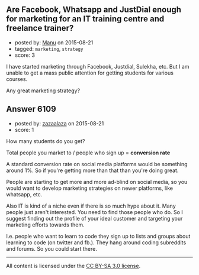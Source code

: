 ## Are Facebook, Whatsapp and JustDial enough for marketing for an IT training centre and freelance trainer?

- posted by: [Manu](https://stackexchange.com/users/427051/manu) on 2015-08-21
- tagged: `marketing`, `strategy`
- score: 3

I have started marketing through Facebook, Justdial, Sulekha, etc. But I am unable to get a mass public attention for getting students for various courses.

Any great marketing strategy?


## Answer 6109

- posted by: [zazaalaza](https://stackexchange.com/users/4672194/zazaalaza) on 2015-08-21
- score: 1

How many students do you get?

Total people you market to / people who sign up = **conversion rate**

A standard conversion rate on social media platforms would be something around 1%. So if you're getting more than that than you're doing great.

People are starting to get more and more ad-blind on social media, so you would want to develop marketing strategies on newer platforms, like whatsapp, etc.

Also IT is kind of a niche even if there is so much hype about it. Many people just aren't interested. You need to find those people who do. So I suggest finding out the profile of your ideal customer and targeting your marketing efforts towards them.

I.e. people who want to learn to code they sign up to lists and groups about learning to code (on twitter and fb.). They hang around coding subreddits and forums. So you could start there.




---

All content is licensed under the [CC BY-SA 3.0 license](https://creativecommons.org/licenses/by-sa/3.0/).
